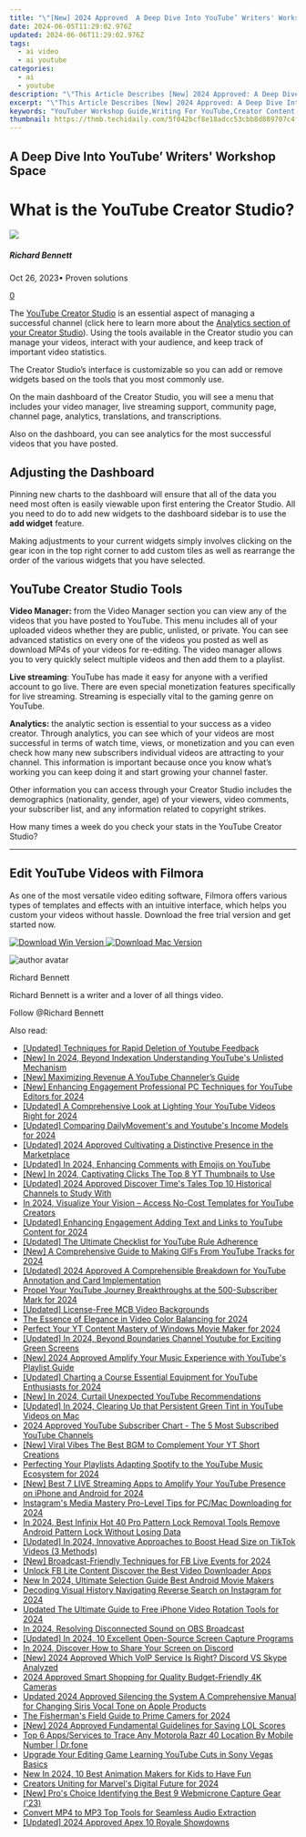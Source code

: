 ```yaml
---
title: "\"[New] 2024 Approved  A Deep Dive Into YouTube’ Writers' Workshop Space\""
date: 2024-06-05T11:29:02.976Z
updated: 2024-06-06T11:29:02.976Z
tags:
  - ai video
  - ai youtube
categories:
  - ai
  - youtube
description: "\"This Article Describes [New] 2024 Approved: A Deep Dive Into YouTube’ Writers' Workshop Space\""
excerpt: "\"This Article Describes [New] 2024 Approved: A Deep Dive Into YouTube’ Writers' Workshop Space\""
keywords: "YouTuber Workshop Guide,Writing For YouTube,Creator Content Strategy,Online Video Production,Scriptwriting Tips,Digital Media Training,Streamer Development Course"
thumbnail: https://thmb.techidaily.com/5f042bcf8e18adcc53cbb8d889707c4f827028b312f2b21172b0735c2d2d47e0.jpeg
---
```


## A Deep Dive Into YouTube’ Writers' Workshop Space

# What is the YouTube Creator Studio?

![](https://images.wondershare.com/filmora/article-images/richard-bennett.jpg)

##### Richard Bennett

 Oct 26, 2023• Proven solutions

[0](#commentsBoxSeoTemplate)

The [YouTube Creator Studio](https://tools.techidaily.com/wondershare/filmora/download/) is an essential aspect of managing a successful channel (click here to learn more about the [Analytics section of your Creator Studio](https://tools.techidaily.com/wondershare/filmora/download/)). Using the tools available in the Creator studio you can manage your videos, interact with your audience, and keep track of important video statistics.

The Creator Studio’s interface is customizable so you can add or remove widgets based on the tools that you most commonly use.

On the main dashboard of the Creator Studio, you will see a menu that includes your video manager, live streaming support, community page, channel page, analytics, translations, and transcriptions.

Also on the dashboard, you can see analytics for the most successful videos that you have posted.

## Adjusting the Dashboard

Pinning new charts to the dashboard will ensure that all of the data you need most often is easily viewable upon first entering the Creator Studio. All you need to do to add new widgets to the dashboard sidebar is to use the **add widget** feature.

Making adjustments to your current widgets simply involves clicking on the gear icon in the top right corner to add custom tiles as well as rearrange the order of the various widgets that you have selected.

## YouTube Creator Studio Tools

**Video Manager:** from the Video Manager section you can view any of the videos that you have posted to YouTube. This menu includes all of your uploaded videos whether they are public, unlisted, or private. You can see advanced statistics on every one of the videos you posted as well as download MP4s of your videos for re-editing. The video manager allows you to very quickly select multiple videos and then add them to a playlist.

**Live streaming**: YouTube has made it easy for anyone with a verified account to go live. There are even special monetization features specifically for live streaming. Streaming is especially vital to the gaming genre on YouTube.

**Analytics:** the analytic section is essential to your success as a video creator. Through analytics, you can see which of your videos are most successful in terms of watch time, views, or monetization and you can even check how many new subscribers individual videos are attracting to your channel. This information is important because once you know what’s working you can keep doing it and start growing your channel faster.

Other information you can access through your Creator Studio includes the demographics (nationality, gender, age) of your viewers, video comments, your subscriber list, and any information related to copyright strikes.

How many times a week do you check your stats in the YouTube Creator Studio?

---

## Edit YouTube Videos with Filmora

As one of the most versatile video editing software, Filmora offers various types of templates and effects with an intuitive interface, which helps you custom your videos without hassle. Download the free trial version and get started now.

[![Download Win Version](https://images.wondershare.com/filmora/guide/download-btn-win.jpg) ](https://tools.techidaily.com/wondershare/filmora/download/) [![Download Mac Version](https://images.wondershare.com/filmora/guide/download-btn-mac.jpg) ](https://tools.techidaily.com/wondershare/filmora/download/)

![author avatar](https://images.wondershare.com/filmora/article-images/richard-bennett.jpg)

Richard Bennett

Richard Bennett is a writer and a lover of all things video.

Follow @Richard Bennett

<span class="atpl-alsoreadstyle">Also read:</span>
<div><ul>
<li><a href="https://facebook-video-footage.techidaily.com/updated-techniques-for-rapid-deletion-of-youtube-feedback/"><u>[Updated] Techniques for Rapid Deletion of Youtube Feedback</u></a></li>
<li><a href="https://facebook-video-footage.techidaily.com/new-in-2024-beyond-indexation-understanding-youtubes-unlisted-mechanism/"><u>[New] In 2024, Beyond Indexation  Understanding YouTube's Unlisted Mechanism</u></a></li>
<li><a href="https://facebook-video-footage.techidaily.com/new-maximizing-revenue-a-youtube-channelers-guide/"><u>[New] Maximizing Revenue  A YouTube Channeler’s Guide</u></a></li>
<li><a href="https://facebook-video-footage.techidaily.com/new-enhancing-engagement-professional-pc-techniques-for-youtube-editors-for-2024/"><u>[New] Enhancing Engagement  Professional PC Techniques for YouTube Editors for 2024</u></a></li>
<li><a href="https://facebook-video-footage.techidaily.com/updated-a-comprehensive-look-at-lighting-your-youtube-videos-right-for-2024/"><u>[Updated] A Comprehensive Look at Lighting Your YouTube Videos Right for 2024</u></a></li>
<li><a href="https://facebook-video-footage.techidaily.com/updated-comparing-dailymovements-and-youtubes-income-models-for-2024/"><u>[Updated] Comparing DailyMovement's and Youtube's Income Models for 2024</u></a></li>
<li><a href="https://facebook-video-footage.techidaily.com/updated-2024-approved-cultivating-a-distinctive-presence-in-the-marketplace/"><u>[Updated] 2024 Approved  Cultivating a Distinctive Presence in the Marketplace</u></a></li>
<li><a href="https://facebook-video-footage.techidaily.com/updated-in-2024-enhancing-comments-with-emojis-on-youtube/"><u>[Updated] In 2024, Enhancing Comments with Emojis on YouTube</u></a></li>
<li><a href="https://facebook-video-footage.techidaily.com/new-in-2024-captivating-clicks-the-top-8-yt-thumbnails-to-use/"><u>[New] In 2024, Captivating Clicks  The Top 8 YT Thumbnails to Use</u></a></li>
<li><a href="https://facebook-video-footage.techidaily.com/updated-2024-approved-discover-times-tales-top-10-historical-channels-to-study-with/"><u>[Updated] 2024 Approved  Discover Time's Tales  Top 10 Historical Channels to Study With</u></a></li>
<li><a href="https://facebook-video-footage.techidaily.com/in-2024-visualize-your-vision-access-no-cost-templates-for-youtube-creators/"><u>In 2024, Visualize Your Vision – Access No-Cost Templates for YouTube Creators</u></a></li>
<li><a href="https://facebook-video-footage.techidaily.com/updated-enhancing-engagement-adding-text-and-links-to-youtube-content-for-2024/"><u>[Updated] Enhancing Engagement  Adding Text and Links to YouTube Content for 2024</u></a></li>
<li><a href="https://facebook-video-footage.techidaily.com/updated-the-ultimate-checklist-for-youtube-rule-adherence/"><u>[Updated] The Ultimate Checklist for YouTube Rule Adherence</u></a></li>
<li><a href="https://facebook-video-footage.techidaily.com/new-a-comprehensive-guide-to-making-gifs-from-youtube-tracks-for-2024/"><u>[New] A Comprehensive Guide to Making GIFs From YouTube Tracks for 2024</u></a></li>
<li><a href="https://facebook-video-footage.techidaily.com/updated-2024-approved-a-comprehensible-breakdown-for-youtube-annotation-and-card-implementation/"><u>[Updated] 2024 Approved  A Comprehensible Breakdown for YouTube Annotation and Card Implementation</u></a></li>
<li><a href="https://facebook-video-footage.techidaily.com/propel-your-youtube-journey-breakthroughs-at-the-500-subscriber-mark-for-2024/"><u>Propel Your YouTube Journey  Breakthroughs at the 500-Subscriber Mark for 2024</u></a></li>
<li><a href="https://facebook-video-footage.techidaily.com/updated-license-free-mcb-video-backgrounds/"><u>[Updated] License-Free MCB Video Backgrounds</u></a></li>
<li><a href="https://facebook-video-footage.techidaily.com/the-essence-of-elegance-in-video-color-balancing-for-2024/"><u>The Essence of Elegance in Video Color Balancing for 2024</u></a></li>
<li><a href="https://facebook-video-footage.techidaily.com/perfect-your-yt-content-mastery-of-windows-movie-maker-for-2024/"><u>Perfect Your YT Content  Mastery of Windows Movie Maker for 2024</u></a></li>
<li><a href="https://facebook-video-footage.techidaily.com/updated-in-2024-beyond-boundaries-channel-youtube-for-exciting-green-screens/"><u>[Updated] In 2024, Beyond Boundaries  Channel Youtube for Exciting Green Screens</u></a></li>
<li><a href="https://facebook-video-footage.techidaily.com/new-2024-approved-amplify-your-music-experience-with-youtubes-playlist-guide/"><u>[New] 2024 Approved  Amplify Your Music Experience with YouTube's Playlist Guide</u></a></li>
<li><a href="https://facebook-video-footage.techidaily.com/updated-charting-a-course-essential-equipment-for-youtube-enthusiasts-for-2024/"><u>[Updated] Charting a Course  Essential Equipment for YouTube Enthusiasts for 2024</u></a></li>
<li><a href="https://facebook-video-footage.techidaily.com/new-in-2024-curtail-unexpected-youtube-recommendations/"><u>[New] In 2024, Curtail Unexpected YouTube Recommendations</u></a></li>
<li><a href="https://facebook-video-footage.techidaily.com/updated-in-2024-clearing-up-that-persistent-green-tint-in-youtube-videos-on-mac/"><u>[Updated] In 2024, Clearing Up that Persistent Green Tint in YouTube Videos on Mac</u></a></li>
<li><a href="https://facebook-video-footage.techidaily.com/2024-approved-youtube-subscriber-chart-the-5-most-subscribed-youtube-channels/"><u>2024 Approved  YouTube Subscriber Chart - The 5 Most Subscribed YouTube Channels</u></a></li>
<li><a href="https://facebook-video-footage.techidaily.com/new-viral-vibes-the-best-bgm-to-complement-your-yt-short-creations/"><u>[New] Viral Vibes  The Best BGM to Complement Your YT Short Creations</u></a></li>
<li><a href="https://facebook-video-footage.techidaily.com/perfecting-your-playlists-adapting-spotify-to-the-youtube-music-ecosystem-for-2024/"><u>Perfecting Your Playlists  Adapting Spotify to the YouTube Music Ecosystem for 2024</u></a></li>
<li><a href="https://facebook-video-footage.techidaily.com/new-best-7-live-streaming-apps-to-amplify-your-youtube-presence-on-iphone-and-android-for-2024/"><u>[New] Best 7 LIVE Streaming Apps to Amplify Your YouTube Presence on iPhone and Android for 2024</u></a></li>
<li><a href="https://instagram-videos.techidaily.com/instagrams-media-mastery-pro-level-tips-for-pcmac-downloading-for-2024/"><u>Instagram's Media Mastery  Pro-Level Tips for PC/Mac Downloading for 2024</u></a></li>
<li><a href="https://unlock-android.techidaily.com/in-2024-best-infinix-hot-40-pro-pattern-lock-removal-tools-remove-android-pattern-lock-without-losing-data-by-drfone-android/"><u>In 2024, Best Infinix Hot 40 Pro Pattern Lock Removal Tools Remove Android Pattern Lock Without Losing Data</u></a></li>
<li><a href="https://tiktok-videos.techidaily.com/updated-in-2024-innovative-approaches-to-boost-head-size-on-tiktok-videos-3-methods/"><u>[Updated] In 2024, Innovative Approaches to Boost Head Size on TikTok Videos (3 Methods)</u></a></li>
<li><a href="https://facebook-video-files.techidaily.com/new-broadcast-friendly-techniques-for-fb-live-events-for-2024/"><u>[New] Broadcast-Friendly Techniques for FB Live Events for 2024</u></a></li>
<li><a href="https://facebook-video-recording.techidaily.com/unlock-fb-lite-content-discover-the-best-video-downloader-apps/"><u>Unlock FB Lite Content  Discover the Best Video Downloader Apps</u></a></li>
<li><a href="https://video-creation-software.techidaily.com/new-in-2024-ultimate-selection-guide-best-android-movie-makers/"><u>New In 2024, Ultimate Selection Guide Best Android Movie Makers</u></a></li>
<li><a href="https://instagram-clips.techidaily.com/decoding-visual-history-navigating-reverse-search-on-instagram-for-2024/"><u>Decoding Visual History  Navigating Reverse Search on Instagram for 2024</u></a></li>
<li><a href="https://smart-video-editing.techidaily.com/updated-the-ultimate-guide-to-free-iphone-video-rotation-tools-for-2024/"><u>Updated The Ultimate Guide to Free iPhone Video Rotation Tools for 2024</u></a></li>
<li><a href="https://digital-screen-recording.techidaily.com/in-2024-resolving-disconnected-sound-on-obs-broadcast/"><u>In 2024, Resolving Disconnected Sound on OBS Broadcast</u></a></li>
<li><a href="https://remote-screen-capture.techidaily.com/updated-in-2024-10-excellent-open-source-screen-capture-programs/"><u>[Updated] In 2024, 10 Excellent Open-Source Screen Capture Programs</u></a></li>
<li><a href="https://discord-videos.techidaily.com/in-2024-discover-how-to-share-your-screen-on-discord/"><u>In 2024, Discover How to Share Your Screen on Discord</u></a></li>
<li><a href="https://discord-videos.techidaily.com/new-2024-approved-which-voip-service-is-right-discord-vs-skype-analyzed/"><u>[New] 2024 Approved  Which VoIP Service Is Right? Discord VS Skype Analyzed</u></a></li>
<li><a href="https://extra-skills.techidaily.com/2024-approved-smart-shopping-for-quality-budget-friendly-4k-cameras/"><u>2024 Approved  Smart Shopping for Quality  Budget-Friendly 4K Cameras</u></a></li>
<li><a href="https://audio-editing.techidaily.com/updated-2024-approved-silencing-the-system-a-comprehensive-manual-for-changing-siris-vocal-tone-on-apple-products/"><u>Updated 2024 Approved Silencing the System A Comprehensive Manual for Changing Siris Vocal Tone on Apple Products</u></a></li>
<li><a href="https://some-guidance.techidaily.com/the-fishermans-field-guide-to-prime-camers-for-2024/"><u>The Fisherman's Field Guide to Prime Camers for 2024</u></a></li>
<li><a href="https://video-screen-grab.techidaily.com/new-2024-approved-fundamental-guidelines-for-saving-lol-scores/"><u>[New] 2024 Approved  Fundamental Guidelines for Saving LOL Scores</u></a></li>
<li><a href="https://android-location-track.techidaily.com/top-6-appsservices-to-trace-any-motorola-razr-40-location-by-mobile-number-drfone-by-drfone-virtual-android/"><u>Top 6 Apps/Services to Trace Any Motorola Razr 40 Location By Mobile Number | Dr.fone</u></a></li>
<li><a href="https://youtube-videos.techidaily.com/upgrade-your-editing-game-learning-youtube-cuts-in-sony-vegas-basics/"><u>Upgrade Your Editing Game  Learning YouTube Cuts in Sony Vegas Basics</u></a></li>
<li><a href="https://animation-videos.techidaily.com/new-in-2024-10-best-animation-makers-for-kids-to-have-fun/"><u>New In 2024, 10 Best Animation Makers for Kids to Have Fun</u></a></li>
<li><a href="https://youtube-clips.techidaily.com/creators-uniting-for-marvels-digital-future-for-2024/"><u>Creators Uniting for Marvel's Digital Future for 2024</u></a></li>
<li><a href="https://screen-sharing-recording.techidaily.com/new-pros-choice-identifying-the-best-9-webmicrone-capture-gear-23/"><u>[New] Pro's Choice  Identifying the Best 9 Webmicrone Capture Gear ('23)</u></a></li>
<li><a href="https://video-ai-editor.techidaily.com/convert-mp4-to-mp3-top-tools-for-seamless-audio-extraction/"><u>Convert MP4 to MP3 Top Tools for Seamless Audio Extraction</u></a></li>
<li><a href="https://screen-mirroring-recording.techidaily.com/updated-2024-approved-apex-10-royale-showdowns/"><u>[Updated] 2024 Approved  Apex 10 Royale Showdowns</u></a></li>
</ul></div>

<ins class="adsbygoogle"
      style="display:block"
      data-ad-client="ca-pub-7571918770474297"
      data-ad-slot="8358498916"
      data-ad-format="auto"
      data-full-width-responsive="true"></ins>
